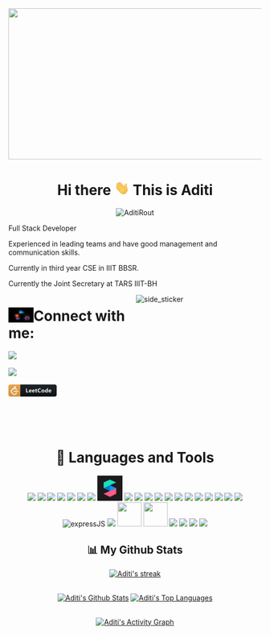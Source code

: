<img src="https://media.giphy.com/media/8PEbUBEwxktyNeqVZ4/giphy.gif" width="1050" height="300" />
<h1 align="center">Hi there <img src="https://raw.githubusercontent.com/ABSphreak/ABSphreak/master/gifs/Hi.gif" width="30px"> This is Aditi</h1>
<p align="center"> <img src="https://komarev.com/ghpvc/?username=AditiRout&label=Profile%20views&color=0e75b6&style=flat" alt="AditiRout" /> </p>




<div>
<p>Full Stack Developer</p>
<p>Experienced in leading teams and have good management and communication skills.</p>
<p>Currently in third year CSE in IIIT BBSR.</p>
<p>Currently the Joint Secretary at TARS IIIT-BH</p>
<img align="right" width=250px height=250px alt="side_sticker" src="https://media.giphy.com/media/paTz7UZbPfTZFRYnnB/giphy.gif" />

</div>



<div>




# <img align="left" src="https://github.com/AditiRout/UI-UX-designs/blob/master/Untitled_1.gif" width="50" height="30"/>Connect with me:
 
<p align="left">
<a href = "https://www.linkedin.com/in/aditi-rout-372525215 " target= "_blank"><img src="https://img.shields.io/badge/linkedin-%230077B5.svg?style=for-the-badge&logo=linkedin&logoColor=white"/></a>
<p align="left">
<a href ="https://github.com/AditiRout"><img src="https://img.shields.io/badge/github-%23121011.svg?style=for-the-badge&logo=github&logoColor=white"/></a>
<p align="left">
<a href ="https://leetcode.com/AditiRout/"><img src="https://github.com/AditiRout/AditiRout/blob/main/leetcode_button_icon_151892%20(1).png"/></a>

 </div>
<br>


</p>
<div align="center">
   <br>

<h1 align="center" margin-top="20px">🚀  Languages and Tools</h1>

<p align="center"> 

  
  <img src="https://img.icons8.com/color/48/000000/c-plus-plus-logo.png"/>
   
  <img src="https://img.icons8.com/color/48/000000/c-programming.png"/>
  <img src="https://img.icons8.com/color/48/000000/java-coffee-cup-logo--v2.png"/>
   <img src="https://img.icons8.com/color/48/000000/python--v1.png"/>
    <img src="https://img.icons8.com/fluency/48/000000/opencv.png"/>
   <img src="https://img.icons8.com/fluency/48/000000/github.png"/>
    <img src="https://img.icons8.com/color/48/000000/figma--v1.png"/>
    <img src="https://github.com/AditiRout/UI-UX-designs/blob/master/spark.png" width="50" height="50"/>
    <img src="https://img.icons8.com/color/48/000000/kotlin.png"/>
   <img src="https://img.icons8.com/color/50/000000/html-5--v1.png"/>
<img src="https://img.icons8.com/color/48/000000/css3.png"/>
 <img src="https://img.icons8.com/color/48/000000/sass.png"/>
 <img src="https://img.icons8.com/color/48/undefined/bootstrap.png"/>
 <img src="https://img.icons8.com/color/48/000000/javascript--v1.png"/>
  <img src="https://img.icons8.com/color/48/000000/nodejs.png"/>
 <img src="https://img.icons8.com/color/48/000000/mysql-logo.png"/>
 <img src="https://img.icons8.com/external-tal-revivo-shadow-tal-revivo/48/000000/external-mongodb-a-cross-platform-document-oriented-database-program-logo-shadow-tal-revivo.png"/>
 <img src="https://img.icons8.com/external-tal-revivo-color-tal-revivo/48/undefined/external-postman-is-the-only-complete-api-development-environment-logo-color-tal-revivo.png"/>
 <img src="https://img.icons8.com/color/48/undefined/react-native.png"/>
 <img src="https://img.icons8.com/color/48/000000/redux.png"/>
 
  <img alt="expressJS" title="Express.js" src="https://i.imgur.com/K0Fsh3w.png" height="50px" width="auto"  />
 <img src="https://img.icons8.com/color/48/000000/amazon-web-services.png"/>
 
   
 
  <img src="https://cdn.jsdelivr.net/gh/devicons/devicon/icons/npm/npm-original-wordmark.svg" width=48px height=48px />
  <img src="https://img.icons8.com/external-tal-revivo-color-tal-revivo/24/000000/external-twilio-is-a-cloud-communications-platform-as-a-service-company-logo-color-tal-revivo.png" width=48px height=48px/>
  <img src="https://img.icons8.com/color/48/000000/chakra-ui.png"/>
  <img src="https://img.icons8.com/color/48/000000/material-ui.png"/>
  <img src="https://img.icons8.com/color/48/000000/tailwindcss.png"/>
  <img src="https://img.icons8.com/fluency-systems-regular/48/000000/nextjs.png"/>
 

          
          

</p>



  ## 📊  My Github Stats
 
  
  <p align="center">
    <a href="https://github.com/AditiRout/github-readme-streak-stats">
        <img title="🔥 Get streak stats for your profile at git.io/streak-stats" alt="Aditi's streak" src="https://github-readme-streak-stats.herokuapp.com/?user=AditiRout&theme=synthwave&hide_border=true&stroke=0000&background=0D1117"/>
    </a>
</p>

  <br/>
    <a href="https://github.com/AditiRout/github-readme-stats"><img alt="Aditi's Github Stats" src="https://github-readme-stats.vercel.app/api?username=AditiRout&show_icons=true&count_private=true&theme=synthwave&hide_border=true&bg_color=0D1117" /></a>
  <a href="https://github.com/AditiRout/github-readme-stats"><img alt="Aditi's Top Languages" src="https://github-readme-stats.vercel.app/api/top-langs/?username=AditiRout&langs_count=8&count_private=true&layout=compact&theme=synthwave&hide_border=true&bg_color=0D1117" /></a>
  <br/>
  <!--<b>Note:</b> Top languages is only a metric of the languages my public code consists of and doesn't reflect experience or skill level.
  <br/>-->
<br/>

<a href="https://github.com/AditiRout/github-readme-activity-graph"><img alt="Aditi's Activity Graph" src="https://activity-graph.herokuapp.com/graph?username=AditiRout&bg_color=0D1117&color=ef8539&line=E5289E&point=e2e9ec&hide_border=true" /></a> 

<br/>
<br/>
